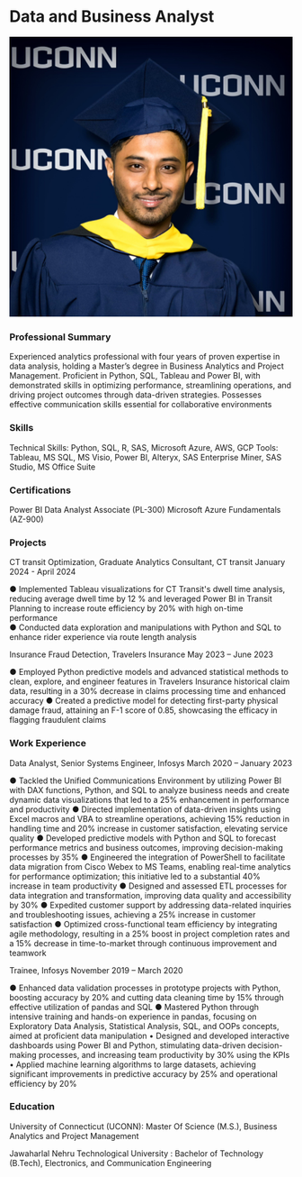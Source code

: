 # Data and Business Analyst
![gh](/assets/gh.jpg)

### Professional Summary
 Experienced analytics professional with four years of proven expertise in data analysis, holding a Master’s degree in Business Analytics 
and Project Management. Proficient in Python, SQL, Tableau and Power BI, with demonstrated skills in optimizing performance, 
streamlining operations, and driving project outcomes through data-driven strategies. Possesses effective communication skills essential 
for collaborative environments 

### Skills
Technical Skills: Python, SQL, R, SAS, Microsoft Azure, AWS, GCP 
Tools:  Tableau, MS SQL, MS Visio, Power BI, Alteryx, SAS Enterprise Miner, SAS Studio, MS Office Suite


### Certifications
Power BI Data Analyst Associate (PL-300) 
Microsoft Azure Fundamentals (AZ-900) 



### Projects

CT transit Optimization, Graduate Analytics Consultant, CT transit                 January 2024 - April 2024

● Implemented Tableau visualizations for CT Transit's dwell time analysis, reducing average dwell time by 12 % and leveraged 
  Power BI in Transit Planning to increase route efficiency by 20% with high on-time performance  
● Conducted data exploration and manipulations with Python and SQL to enhance rider experience via route length analysis

Insurance Fraud Detection, Travelers Insurance                                     May 2023 – June 2023

● Employed Python predictive models and advanced statistical methods to clean, explore, and engineer features in Travelers 
  Insurance historical claim data, resulting in a 30% decrease in claims processing time and enhanced accuracy 
● Created a predictive model for detecting first-party physical damage fraud, attaining an F-1 score of 0.85, showcasing the efficacy 
  in flagging fraudulent claims 



### Work Experience

Data Analyst, Senior Systems Engineer, Infosys                                      March 2020 – January 2023

● Tackled the Unified Communications Environment by utilizing Power BI with DAX functions, Python, and SQL to analyze 
business needs and create dynamic data visualizations that led to a 25% enhancement in performance and productivity 
● Directed implementation of data-driven insights using Excel macros and VBA to streamline operations, achieving 15% reduction 
in handling time and 20% increase in customer satisfaction, elevating service quality 
● Developed predictive models with Python and SQL to forecast performance metrics and business outcomes, improving 
decision-making processes by 35% 
● Engineered the integration of PowerShell to facilitate data migration from Cisco Webex to MS Teams, enabling real-time 
analytics for performance optimization; this initiative led to a substantial 40% increase in team productivity 
● Designed and assessed ETL processes for data integration and transformation, improving data quality and accessibility by 30% 
● Expedited customer support by addressing data-related inquiries and troubleshooting issues, achieving a 25% increase in customer 
satisfaction 
● Optimized cross-functional team efficiency by integrating agile methodology, resulting in a 25% boost in project completion rates 
and a 15% decrease in time-to-market through continuous improvement and teamwork 


Trainee, Infosys                                                                    November 2019 – March 2020 

● Enhanced data validation processes in prototype projects with Python, boosting accuracy by 20% and cutting data cleaning time 
by 15% through effective utilization of pandas and SQL 
● Mastered Python through intensive training and hands-on experience in pandas, focusing on Exploratory Data Analysis, Statistical 
Analysis, SQL, and OOPs concepts, aimed at proficient data manipulation 
• Designed and developed interactive dashboards using Power BI and Python, stimulating data-driven decision-making 
processes, and increasing team productivity by 30% using the KPIs 
• Applied machine learning algorithms to large datasets, achieving significant improvements in predictive accuracy by 25% 
and operational efficiency by 20% 


### Education

University of Connecticut (UCONN): Master Of Science (M.S.), Business Analytics and Project Management  

Jawaharlal Nehru Technological University : Bachelor of Technology (B.Tech), Electronics, and Communication Engineering  






